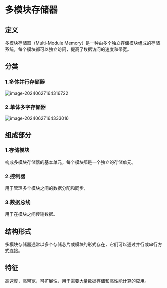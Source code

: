 # 多模块存储器

## 定义

多模块存储器（Multi-Module Memory）是一种由多个独立存储模块组成的存储系统，每个模块都可以独立访问，提高了数据访问的速度和带宽。

## 分类

### 1.多体并行存储器

![image-20240627164316722](../TyporaImage/计算机组成原理图片/image-20240627164316722.png)

### 2.单体多字存储器

![image-20240627164333016](../TyporaImage/计算机组成原理图片/image-20240627164333016.png)

## 组成部分

### 1.存储模块

构成多模块存储器的基本单元，每个模块都是一个独立的存储单元。

### 2.控制器

用于管理多个模块之间的数据分配和同步。

### 3.数据总线

用于在模块之间传输数据。



## 结构形式

多模块存储器通常以多个存储芯片或模块的形式存在，它们可以通过并行或串行方式连接。

## 特征

高速度，高带宽，可扩展性，用于需要大量数据存储和高性能计算的应用。